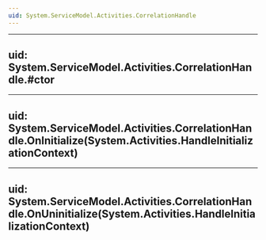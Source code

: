 ```yaml
---
uid: System.ServiceModel.Activities.CorrelationHandle
---
```


---
uid: System.ServiceModel.Activities.CorrelationHandle.#ctor
---

---
uid: System.ServiceModel.Activities.CorrelationHandle.OnInitialize(System.Activities.HandleInitializationContext)
---

---
uid: System.ServiceModel.Activities.CorrelationHandle.OnUninitialize(System.Activities.HandleInitializationContext)
---
